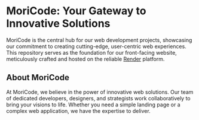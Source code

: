 # MoriCode: Your Gateway to Innovative Solutions

MoriCode is the central hub for our web development projects, showcasing our commitment to creating cutting-edge, user-centric web experiences. This repository serves as the foundation for our front-facing website, meticulously crafted and hosted on the reliable [Render](https://render.com) platform.

## About MoriCode

At MoriCode, we believe in the power of innovative web solutions. Our team of dedicated developers, designers, and strategists work collaboratively to bring your visions to life. Whether you need a simple landing page or a complex web application, we have the expertise to deliver.